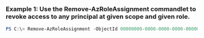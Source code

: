 ### Example 1: Use the Remove-AzRoleAssignment commandlet to revoke access to any principal at given scope and given role.
```powershell
PS C:\> Remove-AzRoleAssignment -ObjectId 00000000-0000-0000-0000-000000000000 -RoleDefinitionName Reader -Scope $ResourceGroup.ResourceId
```

